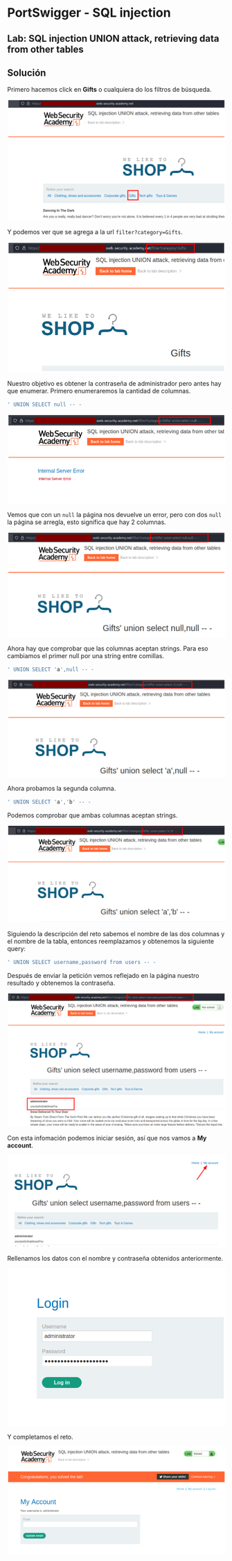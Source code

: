 # PortSwigger - SQL injection


## Lab: SQL injection UNION attack, retrieving data from other tables


## Solución

Primero hacemos click en **Gifts** o cualquiera do los filtros de búsqueda.

![](./imagenes/lab5-1.png)

Y podemos ver que se agrega a la url `filter?category=Gifts`.

![](./imagenes/lab5-2.png)

Nuestro objetivo es obtener la contraseña de administrador pero antes hay que enumerar. Primero enumeraremos la cantidad de columnas.

```sql
' UNION SELECT null -- -
```

![](./imagenes/lab5-3.png)

Vemos que con un `null` la página nos devuelve un error, pero con dos `null` la página se arregla, esto significa que hay 2 columnas.

![](./imagenes/lab5-4.png)

Ahora hay que comprobar que las columnas aceptan strings. Para eso cambiamos el primer null por una string entre comillas.

```sql
' UNION SELECT 'a',null -- -
```

![](./imagenes/lab5-5.png)

Ahora probamos la segunda columna.

```sql
' UNION SELECT 'a','b' -- -
```

Podemos comprobar que ambas columnas aceptan strings.

![](./imagenes/lab5-6.png)

Siguiendo la descripción del reto sabemos el nombre de las dos columnas y el nombre de la tabla, entonces reemplazamos y obtenemos la siguiente query:

```sql
' UNION SELECT username,password from users -- -
```

Después de enviar la petición vemos reflejado en la página nuestro resultado y obtenemos la contraseña.

![](./imagenes/lab5-7.png)

Con esta infomación podemos iniciar sesión, así que nos vamos a **My account**.

![](./imagenes/lab5-8.png)

Rellenamos los datos con el nombre y contraseña obtenidos anteriormente.

![](./imagenes/lab5-9.png)

Y completamos el reto.

![](./imagenes/lab5-10.png)